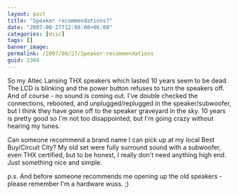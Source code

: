 ```yaml
---
layout: post
title: "Speaker recommendations?"
date: "2007-08-27T12:08:00+06:00"
categories: [misc]
tags: []
banner_image: 
permalink: /2007/08/27/Speaker-recommendations
guid: 2304
---
```


So my Altec Lansing THX speakers which lasted 10 years seem to be dead. The LCD is blinking and the power button refuses to turn the speakers off. And of course - no sound is coming out. I've double checked the connections, rebooted, and unplugged/replugged in the speaker/subwoofer, but I think they have gone off to the speaker graveyard in the sky. 10 years is pretty good so I'm not too disappointed, but I'm going crazy without hearing my tunes. 

Can someone recommend a brand name I can pick up at my local Best Buy/Circuit City? My old set were fully surround sound with a subwoofer, even THX certified, but to be honest, I really don't need anything high end. Just something nice and simple. 

p.s. And before someone recommends me opening up the old speakers - please remember I'm a hardware wuss. ;)